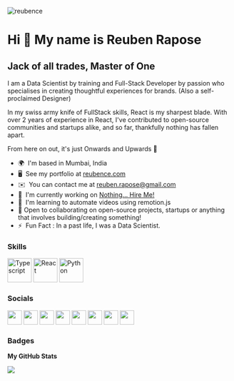 <p align="left"> <img src="https://komarev.com/ghpvc/?username=reubence" alt="reubence" /> </p>

Hi 👋 My name is Reuben Rapose
==============================

Jack of all trades, Master of One
---------------------------------

I am a Data Scientist by training and Full-Stack Developer by passion who specialises in creating thoughtful experiences for brands. (Also a self-proclaimed Designer)

In my swiss army knife of FullStack skills, React is my sharpest blade. With over 2 years of experience in React, I've contributed to open-source communities and startups alike, and so far, thankfully nothing has fallen apart. 

From here on out, it's just Onwards and Upwards 🚀 

<!-- I bring to the table combined experience in Software Engineering & Project Management. 

My strengths are in understanding the complexities of Product, Business, Technology and People, helping you seamlessly scale up by implementing cutting-edge systems & frameworks that are carefully chosen to fit your use case and needs.
 -->
* 🌍  I'm based in Mumbai, India
* 🖥️  See my portfolio at [reubence.com](https://reubence.com)
* ✉️  You can contact me at [reuben.rapose@gmail.com](mailto:reuben.rapose@gmail.com)
* 🚀  I'm currently working on [Nothing... Hire Me!](https://www.linkedin.com/in/reubence/)
* 🧠  I'm learning to automate videos using remotion.js
* 🤝  Open to collaborating on open-source projects, startups or anything that involves building/creating something!
* ⚡  Fun Fact : In a past life, I was a Data Scientist.

### Skills

<p align="left">
<a href="https://www.typescriptlang.org/" target="_blank" rel="noreferrer"><img src="https://raw.githubusercontent.com/danielcranney/readme-generator/main/public/icons/skills/typescript-colored.svg" width="54" height="54" alt="Typescript" /></a>
<a href="https://reactjs.org/" target="_blank" rel="noreferrer"><img src="https://raw.githubusercontent.com/danielcranney/readme-generator/main/public/icons/skills/react-colored.svg" width="54" height="54" alt="React" /></a>
<a href="https://www.python.org/" target="_blank" rel="noreferrer"><img src="https://raw.githubusercontent.com/danielcranney/readme-generator/main/public/icons/skills/python-colored.svg" width="54" height="54" alt="Python" /></a>
</p>


### Socials

<p align="left"> <a href="https://www.dev.to/reubence" target="_blank" rel="noreferrer"><img src="https://raw.githubusercontent.com/danielcranney/readme-generator/main/public/icons/socials/devdotto.svg" width="32" height="32" /></a> <a href="https://discord.com/users/reubence#7614" target="_blank" rel="noreferrer"><img src="https://raw.githubusercontent.com/danielcranney/readme-generator/main/public/icons/socials/discord.svg" width="32" height="32" /></a> <a href="https://www.github.com/reubence" target="_blank" rel="noreferrer"><img src="https://raw.githubusercontent.com/danielcranney/readme-generator/main/public/icons/socials/github.svg" width="32" height="32" /></a> <a href="http://www.instagram.com/reubenrapose" target="_blank" rel="noreferrer"><img src="https://raw.githubusercontent.com/danielcranney/readme-generator/main/public/icons/socials/instagram.svg" width="32" height="32" /></a> <a href="https://www.linkedin.com/in/reubence" target="_blank" rel="noreferrer"><img src="https://raw.githubusercontent.com/danielcranney/readme-generator/main/public/icons/socials/linkedin.svg" width="32" height="32" /></a> <a href="http://www.medium.com/reubence" target="_blank" rel="noreferrer"><img src="https://raw.githubusercontent.com/danielcranney/readme-generator/main/public/icons/socials/medium.svg" width="32" height="32" /></a> <a href="https://www.stackoverflow.com/users/reuben-rapose" target="_blank" rel="noreferrer"><img src="https://raw.githubusercontent.com/danielcranney/readme-generator/main/public/icons/socials/stackoverflow.svg" width="32" height="32" /></a> <a href="https://www.twitter.com/reuben_rapose" target="_blank" rel="noreferrer"><img src="https://raw.githubusercontent.com/danielcranney/readme-generator/main/public/icons/socials/twitter.svg" width="32" height="32" /></a></p>

### Badges

<b>My GitHub Stats</b>

<!-- <a href="http://www.github.com/reubence"><img src="https://github-readme-stats.vercel.app/api?username=reubence&show_icons=true&hide=prs,issues,&count_private=true&title_color=0891b2&text_color=ffffff&icon_color=0891b2&bg_color=1c1917&hide_border=true&show_icons=true" alt="reubence's GitHub stats" /></a>
 -->
<a href="http://www.github.com/reubence"><img src="https://github-readme-streak-stats.herokuapp.com/?user=reubence&stroke=ffffff&background=1c1917&ring=0891b2&fire=0891b2&currStreakNum=ffffff&currStreakLabel=0891b2&sideNums=ffffff&sideLabels=ffffff&dates=ffffff&hide_border=true" /></a>

<!-- <a href="https://github.com/reubence" align="left"><img src="https://github-readme-stats.vercel.app/api/top-langs/?username=reubence&langs_count=10&title_color=0891b2&text_color=ffffff&icon_color=0891b2&bg_color=1c1917&hide_border=true&locale=en&custom_title=Top%20%Languages" alt="Top Languages" /></a>
 -->
